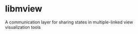 libmview
========

A communication layer for sharing states in multiple-linked view visualization tools
